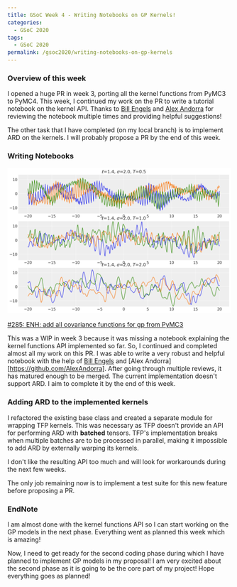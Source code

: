 ```yaml
---
title: GSoC Week 4 - Writing Notebooks on GP Kernels!
categories:
  - GSoC 2020
tags:
  - GSoC 2020
permalink: /gsoc2020/writing-notebooks-on-gp-kernels
---
```


### Overview of this week

I opened a huge PR in week 3, porting all the kernel functions from PyMC3 to PyMC4. This week, I continued my work on the PR to write a tutorial notebook on the kernel API. Thanks to [Bill Engels](https://github.com/bwengals) and [Alex Andorra](https://github.com/AlexAndorra) for reviewing the notebook multiple times and providing helpful suggestions!

The other task that I have completed (on my local branch) is to implement ARD on the kernels. I will probably propose a PR by the end of this week.

### Writing Notebooks

![Week 4 Amazing Plot](/images/gaussian_process_files/week_4_work.png)


[#285: ENH: add all covariance functions for gp from PyMC3](https://github.com/pymc-devs/pymc4/pull/285)

This was a WIP in week 3 because it was missing a notebook explaining the kernel functions API implemented so far. So, I continued and completed almost all my work on this PR. I was able to write a very robust and helpful notebook with the help of [Bill Engels](https://github.com/bwengals) and [Alex Andorra][https://github.com/AlexAndorra]. After going through multiple reviews, it has matured enough to be merged. The current implementation doesn't support ARD. I aim to complete it by the end of this week.

### Adding ARD to the implemented kernels

I refactored the existing base class and created a separate module for wrapping TFP kernels. This was necessary as TFP doesn't provide an API for performing ARD with **batched** tensors. TFP's implementation breaks when multiple batches are to be processed in parallel, making it impossible to add ARD by externally warping its kernels.

I don't like the resulting API too much and will look for workarounds during the next few weeks.

The only job remaining now is to implement a test suite for this new feature before proposing a PR.

### EndNote

I am almost done with the kernel functions API so I can start working on the GP models in the next phase. Everything went as planned this week which is amazing!

Now, I need to get ready for the second coding phase during which I have planned to implement GP models in my proposal! I am very excited about the second phase as it is going to be the core part of my project! Hope everything goes as planned!
